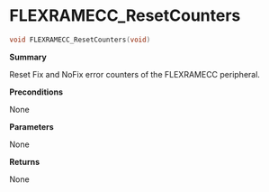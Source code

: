 # FLEXRAMECC_ResetCounters

```c
void FLEXRAMECC_ResetCounters(void)
```

**Summary**

 Reset Fix and NoFix error counters of the FLEXRAMECC peripheral.

**Preconditions**

 None

**Parameters**

 None

**Returns**

 None
